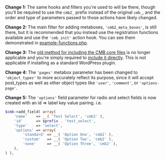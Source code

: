 **Change 1:** The same hooks and filters you're used to will be there, though you'll be required to use the `cmb2_` prefix instead of the original `cmb_`, and the order and type of parameters passed to those actions have likely changed.

**Change 2:** The main filter for adding metaboxes, `'cmb2_meta_boxes'`, is still there, but it is recommended that you instead use the registration functions available and use the `'cmb_init'` action hook. You can see them demonstrated in [example-functions.php](https://github.com/CMB2/CMB2/blob/master/example-functions.php).

**Change 3:** The [old method for including the CMB core files](https://github.com/WebDevStudios/Custom-Metaboxes-and-Fields-for-WordPress/blob/master/example-functions.php#L406-L415) is no longer applicable and you're simply required to [include it directly](https://github.com/CMB2/CMB2/blob/master/example-functions.php#L14). This is not applicable if installing as a standard WordPress plugin.

**Change 4:** The `'pages'` metabox parameter has been changed to `'object_types'` to more accurately reflect its purpose, since it will accept post_types as well as other object types like `'user'`, `'comment'`, or `'options-page'`.

**Change 5:** The `'options'` field parameter for radio and select fields is now created with an id => label key value pairing. i.e.
```php
$cmb->add_field( array(
	'name'    => __( 'Test Select', 'cmb2' ),
	'id'      => $prefix . 'test_select',
	'type'    => 'select',
	'options' => array(
		'standard' => __( 'Option One', 'cmb2' ),
		'custom'   => __( 'Option Two', 'cmb2' ),
		'none'     => __( 'Option Three', 'cmb2' ),
	),
) ),
```
